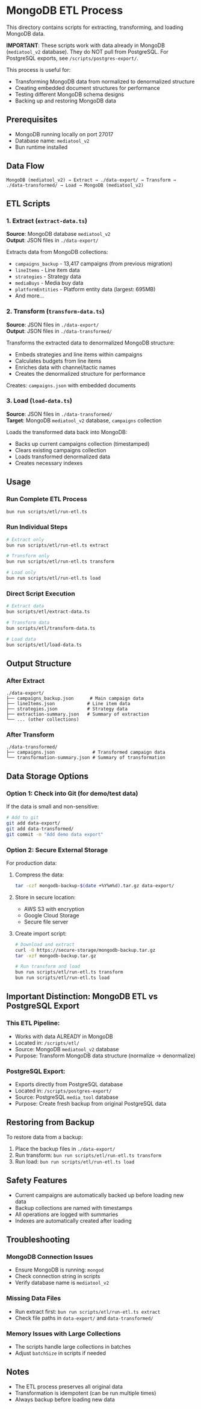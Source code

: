 # MongoDB ETL Process

This directory contains scripts for extracting, transforming, and loading MongoDB data. 

**IMPORTANT**: These scripts work with data already in MongoDB (`mediatool_v2` database). They do NOT pull from PostgreSQL. For PostgreSQL exports, see `/scripts/postgres-export/`.

This process is useful for:
- Transforming MongoDB data from normalized to denormalized structure
- Creating embedded document structures for performance
- Testing different MongoDB schema designs
- Backing up and restoring MongoDB data

## Prerequisites

- MongoDB running locally on port 27017
- Database name: `mediatool_v2`
- Bun runtime installed

## Data Flow

```
MongoDB (mediatool_v2) → Extract → ./data-export/ → Transform → ./data-transformed/ → Load → MongoDB (mediatool_v2)
```

## ETL Scripts

### 1. Extract (`extract-data.ts`)
**Source**: MongoDB database `mediatool_v2`  
**Output**: JSON files in `./data-export/`

Extracts data from MongoDB collections:
- `campaigns_backup` - 13,417 campaigns (from previous migration)
- `lineItems` - Line item data
- `strategies` - Strategy data
- `mediaBuys` - Media buy data
- `platformEntities` - Platform entity data (largest: 695MB)
- And more...

### 2. Transform (`transform-data.ts`)
**Source**: JSON files in `./data-export/`  
**Output**: JSON files in `./data-transformed/`

Transforms the extracted data to denormalized MongoDB structure:
- Embeds strategies and line items within campaigns
- Calculates budgets from line items
- Enriches data with channel/tactic names
- Creates the denormalized structure for performance

Creates: `campaigns.json` with embedded documents

### 3. Load (`load-data.ts`)
**Source**: JSON files in `./data-transformed/`  
**Target**: MongoDB `mediatool_v2` database, `campaigns` collection

Loads the transformed data back into MongoDB:
- Backs up current campaigns collection (timestamped)
- Clears existing campaigns collection
- Loads transformed denormalized data
- Creates necessary indexes

## Usage

### Run Complete ETL Process
```bash
bun run scripts/etl/run-etl.ts
```

### Run Individual Steps
```bash
# Extract only
bun run scripts/etl/run-etl.ts extract

# Transform only
bun run scripts/etl/run-etl.ts transform

# Load only
bun run scripts/etl/run-etl.ts load
```

### Direct Script Execution
```bash
# Extract data
bun scripts/etl/extract-data.ts

# Transform data
bun scripts/etl/transform-data.ts

# Load data
bun scripts/etl/load-data.ts
```

## Output Structure

### After Extract
```
./data-export/
├── campaigns_backup.json      # Main campaign data
├── lineItems.json            # Line item data
├── strategies.json           # Strategy data
├── extraction-summary.json   # Summary of extraction
└── ... (other collections)
```

### After Transform
```
./data-transformed/
├── campaigns.json              # Transformed campaign data
└── transformation-summary.json # Summary of transformation
```

## Data Storage Options

### Option 1: Check into Git (for demo/test data)
If the data is small and non-sensitive:
```bash
# Add to git
git add data-export/
git add data-transformed/
git commit -m "Add demo data export"
```

### Option 2: Secure External Storage
For production data:
1. Compress the data:
   ```bash
   tar -czf mongodb-backup-$(date +%Y%m%d).tar.gz data-export/
   ```

2. Store in secure location:
   - AWS S3 with encryption
   - Google Cloud Storage
   - Secure file server

3. Create import script:
   ```bash
   # Download and extract
   curl -O https://secure-storage/mongodb-backup.tar.gz
   tar -xzf mongodb-backup.tar.gz
   
   # Run transform and load
   bun run scripts/etl/run-etl.ts transform
   bun run scripts/etl/run-etl.ts load
   ```

## Important Distinction: MongoDB ETL vs PostgreSQL Export

### This ETL Pipeline:
- Works with data ALREADY in MongoDB
- Located in: `/scripts/etl/`
- Source: MongoDB `mediatool_v2` database
- Purpose: Transform MongoDB data structure (normalize → denormalize)

### PostgreSQL Export:
- Exports directly from PostgreSQL database
- Located in: `/scripts/postgres-export/`
- Source: PostgreSQL `media_tool` database
- Purpose: Create fresh backup from original PostgreSQL data

## Restoring from Backup

To restore data from a backup:

1. Place the backup files in `./data-export/`
2. Run transform: `bun run scripts/etl/run-etl.ts transform`
3. Run load: `bun run scripts/etl/run-etl.ts load`

## Safety Features

- Current campaigns are automatically backed up before loading new data
- Backup collections are named with timestamps
- All operations are logged with summaries
- Indexes are automatically created after loading

## Troubleshooting

### MongoDB Connection Issues
- Ensure MongoDB is running: `mongod`
- Check connection string in scripts
- Verify database name is `mediatool_v2`

### Missing Data Files
- Run extract first: `bun run scripts/etl/run-etl.ts extract`
- Check file paths in `data-export/` and `data-transformed/`

### Memory Issues with Large Collections
- The scripts handle large collections in batches
- Adjust `batchSize` in scripts if needed

## Notes

- The ETL process preserves all original data
- Transformation is idempotent (can be run multiple times)
- Always backup before loading new data